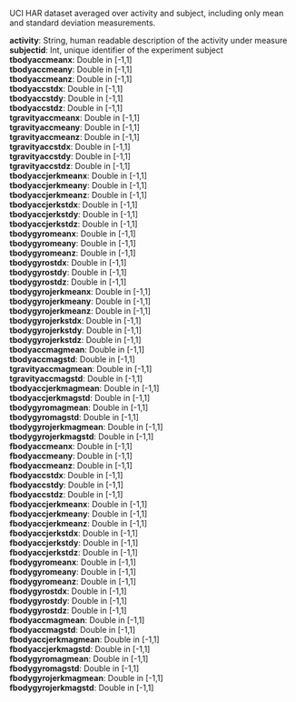 UCI HAR dataset averaged over activity and subject, including only mean and
standard deviation measurements.

__activity__: String, human readable description of the activity under measure  
__subjectid__: Int, unique identifier of the experiment subject  
__tbodyaccmeanx__: Double in [-1,1]  
__tbodyaccmeany__: Double in [-1,1]  
__tbodyaccmeanz__: Double in [-1,1]  
__tbodyaccstdx__: Double in [-1,1]  
__tbodyaccstdy__: Double in [-1,1]  
__tbodyaccstdz__: Double in [-1,1]  
__tgravityaccmeanx__: Double in [-1,1]  
__tgravityaccmeany__: Double in [-1,1]  
__tgravityaccmeanz__: Double in [-1,1]  
__tgravityaccstdx__: Double in [-1,1]  
__tgravityaccstdy__: Double in [-1,1]  
__tgravityaccstdz__: Double in [-1,1]  
__tbodyaccjerkmeanx__: Double in [-1,1]  
__tbodyaccjerkmeany__: Double in [-1,1]  
__tbodyaccjerkmeanz__: Double in [-1,1]  
__tbodyaccjerkstdx__: Double in [-1,1]  
__tbodyaccjerkstdy__: Double in [-1,1]  
__tbodyaccjerkstdz__: Double in [-1,1]  
__tbodygyromeanx__: Double in [-1,1]  
__tbodygyromeany__: Double in [-1,1]  
__tbodygyromeanz__: Double in [-1,1]  
__tbodygyrostdx__: Double in [-1,1]  
__tbodygyrostdy__: Double in [-1,1]  
__tbodygyrostdz__: Double in [-1,1]  
__tbodygyrojerkmeanx__: Double in [-1,1]  
__tbodygyrojerkmeany__: Double in [-1,1]  
__tbodygyrojerkmeanz__: Double in [-1,1]  
__tbodygyrojerkstdx__: Double in [-1,1]  
__tbodygyrojerkstdy__: Double in [-1,1]  
__tbodygyrojerkstdz__: Double in [-1,1]  
__tbodyaccmagmean__: Double in [-1,1]  
__tbodyaccmagstd__: Double in [-1,1]  
__tgravityaccmagmean__: Double in [-1,1]  
__tgravityaccmagstd__: Double in [-1,1]  
__tbodyaccjerkmagmean__: Double in [-1,1]  
__tbodyaccjerkmagstd__: Double in [-1,1]  
__tbodygyromagmean__: Double in [-1,1]  
__tbodygyromagstd__: Double in [-1,1]  
__tbodygyrojerkmagmean__: Double in [-1,1]  
__tbodygyrojerkmagstd__: Double in [-1,1]  
__fbodyaccmeanx__: Double in [-1,1]  
__fbodyaccmeany__: Double in [-1,1]  
__fbodyaccmeanz__: Double in [-1,1]  
__fbodyaccstdx__: Double in [-1,1]  
__fbodyaccstdy__: Double in [-1,1]  
__fbodyaccstdz__: Double in [-1,1]  
__fbodyaccjerkmeanx__: Double in [-1,1]  
__fbodyaccjerkmeany__: Double in [-1,1]  
__fbodyaccjerkmeanz__: Double in [-1,1]  
__fbodyaccjerkstdx__: Double in [-1,1]  
__fbodyaccjerkstdy__: Double in [-1,1]  
__fbodyaccjerkstdz__: Double in [-1,1]  
__fbodygyromeanx__: Double in [-1,1]  
__fbodygyromeany__: Double in [-1,1]  
__fbodygyromeanz__: Double in [-1,1]  
__fbodygyrostdx__: Double in [-1,1]  
__fbodygyrostdy__: Double in [-1,1]  
__fbodygyrostdz__: Double in [-1,1]  
__fbodyaccmagmean__: Double in [-1,1]  
__fbodyaccmagstd__: Double in [-1,1]  
__fbodyaccjerkmagmean__: Double in [-1,1]  
__fbodyaccjerkmagstd__: Double in [-1,1]  
__fbodygyromagmean__: Double in [-1,1]  
__fbodygyromagstd__: Double in [-1,1]  
__fbodygyrojerkmagmean__: Double in [-1,1]  
__fbodygyrojerkmagstd__: Double in [-1,1]  
